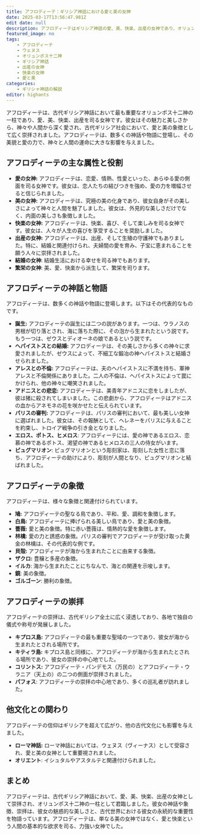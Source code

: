 ```yaml
---
title: アフロディーテ：ギリシア神話における愛と美の女神
date: 2025-03-17T13:56:47.981Z
edit date: null
description: アフロディーテはギリシア神話の愛、美、快楽、出産の女神であり、オリュンポス十二神の一柱です。彼女は愛と美の象徴として、古代ギリシア社会において重要な役割を果たしました。
featured_image: no
tags:
    - アフロディーテ
    - ウェヌス
    - オリュンポス十二神
    - ギリシア神話
    - 出産の女神
    - 快楽の女神
    - 愛と美
categories:
    - ギリシャ神話の解説
editor: highants
---
```


アフロディーテは、古代ギリシア神話において最も重要なオリュンポス十二神の一柱であり、愛、美、快楽、出産を司る女神です。彼女はその魅力と美しさから、神々や人間から深く愛され、古代ギリシア社会において、愛と美の象徴として広く崇拝されました。アフロディーテは、数多くの神話や物語に登場し、その美貌と愛の力で、神々と人間の運命に大きな影響を与えました。
<!--more-->
## アフロディーテの主な属性と役割

* **愛の女神:** アフロディーテは、恋愛、情熱、性愛といった、あらゆる愛の側面を司る女神です。彼女は、恋人たちの結びつきを強め、愛の力を増幅させると信じられました。
* **美の女神:** アフロディーテは、究極の美の化身であり、彼女自身がその美しさによって神々と人間を魅了しました。彼女は、外見的な美しさだけでなく、内面の美しさも象徴しました。
* **快楽の女神:** アフロディーテは、快楽、喜び、そして楽しみを司る女神です。彼女は、人々が人生の喜びを享受することを奨励しました。
* **出産の女神:** アフロディーテは、出産、そして生殖の守護神でもありました。特に、結婚と関連付けられ、夫婦間の愛を育み、子宝に恵まれることを願う人々に崇拝されました。
* **結婚の女神**: 結婚生活における幸せを司る神でもあります。
* **繁栄の女神**: 美、愛、快楽から派生して、繁栄を司ります。

## アフロディーテの神話と物語

アフロディーテは、数多くの神話や物語に登場します。以下はその代表的なものです。

* **誕生:** アフロディーテの誕生には二つの説があります。一つは、ウラノスの男根が切り落とされ、海に落ちた際に、その泡から生まれたという説です。もう一つは、ゼウスとディオーネの娘であるという説です。
* **ヘパイストスとの結婚:** アフロディーテは、その美しさから多くの神々に求愛されましたが、ゼウスによって、不細工な鍛冶の神ヘパイストスと結婚させられました。
* **アレスとの不倫:** アフロディーテは、夫のヘパイストスに不満を持ち、軍神アレスと不倫関係にありました。二人の不倫は、ヘパイストスによって罠にかけられ、他の神々に嘲笑されました。
* **アドニスとの悲恋:** アフロディーテは、美青年アドニスに恋をしましたが、彼は猪に殺されてしまいました。この悲劇から、アフロディーテはアドニスの血からアネモネの花を咲かせたと伝えられています。
* **パリスの審判:** アフロディーテは、パリスの審判において、最も美しい女神に選ばれました。彼女は、その報酬として、ヘレネーをパリスに与えることを約束し、トロイア戦争の引き金となりました。
* **エロス、ポトス、ヒメロス**: アフロディーテには、愛の神であるエロス、恋慕の神であるポトス、渇望の神であるヒメロスの三人の侍女がいます。
* **ピュグマリオン**: ピュグマリオンという彫刻家は、彫刻した女性と恋に落ち、アフロディーテの助けにより、彫刻が人間となり、ピュグマリオンと結ばれました。

## アフロディーテの象徴

アフロディーテは、様々な象徴と関連付けられています。

* **鳩:** アフロディーテの聖なる鳥であり、平和、愛、調和を象徴します。
* **白鳥:** アフロディーテに捧げられる美しい鳥であり、愛と美の象徴。
* **薔薇:** 愛と美の象徴。特に赤い薔薇は、情熱的な愛を象徴します。
* **林檎:** 愛の力と誘惑の象徴。パリスの審判でアフロディーテが受け取った黄金の林檎は、その代表的な例です。
* **貝殻:** アフロディーテが海から生まれたことに由来する象徴。
* **ザクロ:** 豊穣と多産の象徴。
* **イルカ**: 海から生まれたことにちなんで、海との関連を示唆します。
* **鏡**: 美の象徴。
* **ゴルゴーン**: 勝利の象徴。

## アフロディーテの崇拝

アフロディーテの崇拝は、古代ギリシア全土に広く浸透しており、各地で独自の儀式や称号が発展しました。

* **キプロス島:** アフロディーテの最も重要な聖域の一つであり、彼女が海から生まれたとされる場所です。
* **キティラ島:** キプロス島と同様に、アフロディーテが海から生まれたとされる場所であり、彼女の崇拝の中心地でした。
* **コリントス:** アフロディーテ・パンデモス（万民の）とアフロディーテ・ウラニア（天上の）の二つの側面が崇拝されました。
* **パフォス**: アフロディーテの崇拝の中心地であり、多くの巡礼者が訪れました。

## 他文化との関わり

アフロディーテの信仰はギリシアを超えて広がり、他の古代文化にも影響を与えました。

* **ローマ神話:** ローマ神話においては、ウェヌス（ヴィーナス）として受容され、愛と美の女神として重要視されました。
* **オリエント**: イシュタルやアスタルテと関連付けられました。

## まとめ

アフロディーテは、古代ギリシア神話において、愛、美、快楽、出産の女神として崇拝され、オリュンポス十二神の一柱として君臨しました。彼女の神話や象徴、崇拝は、彼女の魅惑的な美しさと、古代世界における彼女の永続的な重要性を物語っています。アフロディーテは、単なる美の女神ではなく、愛と快楽という人間の基本的な欲求を司る、力強い女神でした。
